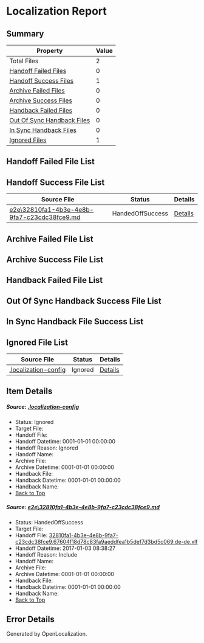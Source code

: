 # <a name='report-top'></a> Localization Report

## Summary
 Property | Value 
 -------- | ----- 
 Total Files | 2
[ Handoff Failed Files ](#handoff-failed-list)| 0
[ Handoff Success Files ](#handoff-success-list)| 1
[ Archive Failed Files ](#archive-failed-list)| 0
[ Archive Success Files ](#archive-success-list)| 0
[ Handback Failed Files ](#handback-failed-list)| 0
[ Out Of Sync Handback Files ](#outofsync-handback-success-list)| 0
[ In Sync Handback Files ](#insync-handback-success-list)| 0
[ Ignored Files ](#ignored-list)| 1

## <a name='handoff-failed-list'></a> Handoff Failed File List

## <a name='handoff-success-list'></a> Handoff Success File List
 Source File | Status | Details 
 ----------- | ------ | ------- 
 [e2e\32810fa1-4b3e-4e8b-9fa7-c23cdc38fce9.md](https://github.com/OpenLocalizationTestOrg/ol-test1/blob/c3828c881f08b6718442c59c6fbe0fdfe059cb0c/e2e/32810fa1-4b3e-4e8b-9fa7-c23cdc38fce9.md) | HandedOffSuccess | [Details](#4c5453cd73dfec4d8658c2622a4c420f9841659a1)

## <a name='archive-failed-list'></a> Archive Failed File List

## <a name='archive-success-list'></a> Archive Success File List

## <a name='handback-failed-list'></a> Handback Failed File List

## <a name='outofsync-handback-success-list'></a> Out Of Sync Handback Success File List

## <a name='insync-handback-success-list'></a> In Sync Handback File Success List

## <a name='ignored-list'></a> Ignored File List
 Source File | Status | Details 
 ----------- | ------ | ------- 
 [.localization-config](https://github.com/OpenLocalizationTestOrg/ol-test1/blob/c3828c881f08b6718442c59c6fbe0fdfe059cb0c/.localization-config) | Ignored | [Details](#cb0632cf59c1387fc1742bfb9fa3c47f87e2e5c90)

## Item Details
##### <a name='cb0632cf59c1387fc1742bfb9fa3c47f87e2e5c90'></a> Source: [.localization-config](https://github.com/OpenLocalizationTestOrg/ol-test1/blob/c3828c881f08b6718442c59c6fbe0fdfe059cb0c/.localization-config)
* Status: Ignored
* Target File: 
* Handoff File: 
* Handoff Datetime: 0001-01-01 00:00:00
* Handoff Reason: Ignored
* Handoff Name: 
* Archive File: 
* Archive Datetime: 0001-01-01 00:00:00
* Handback File: 
* Handback Datetime: 0001-01-01 00:00:00
* Handback Name: 
* [Back to Top](#report-top)

##### <a name='4c5453cd73dfec4d8658c2622a4c420f9841659a1'></a> Source: [e2e\32810fa1-4b3e-4e8b-9fa7-c23cdc38fce9.md](https://github.com/OpenLocalizationTestOrg/ol-test1/blob/c3828c881f08b6718442c59c6fbe0fdfe059cb0c/e2e/32810fa1-4b3e-4e8b-9fa7-c23cdc38fce9.md)
* Status: HandedOffSuccess
* Target File: 
* Handoff File: [32810fa1-4b3e-4e8b-9fa7-c23cdc38fce9.67604f18d78c83fa9aeddfea1b5def7d3bd5c069.de-de.xlf](https://github.com/OpenLocalizationTestOrg/ol-test1-handoff/blob/d63e0b363457e416dc9e0c98c27454379e6680c9/ol-handoff/OpenLocalizationTestOrg/ol-test1-dede/ci/ht/32810fa1-4b3e-4e8b-9fa7-c23cdc38fce9.67604f18d78c83fa9aeddfea1b5def7d3bd5c069.de-de.xlf)
* Handoff Datetime: 2017-01-03 08:38:27
* Handoff Reason: Include
* Handoff Name: 
* Archive File: 
* Archive Datetime: 0001-01-01 00:00:00
* Handback File: 
* Handback Datetime: 0001-01-01 00:00:00
* Handback Name: 
* [Back to Top](#report-top)


## Error Details

Generated by OpenLocalization.
